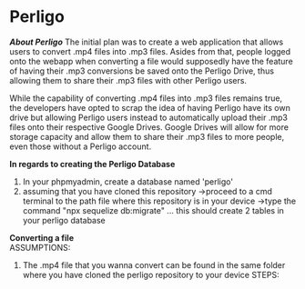 # Perligo

<i><b>About Perligo</b></i>
The initial plan was to create a web application that allows users to convert .mp4 files into .mp3 files. Asides from that, people logged onto the webapp when converting a file would supposedly have the feature of having their .mp3 conversions be saved onto the Perligo Drive, thus allowing them to share their .mp3 files with other Perligo users.

While the capability of converting .mp4 files into .mp3 files remains true, the developers have opted to scrap the idea of having Perligo have its own drive but allowing Perligo users instead to automatically upload their .mp3 files onto their respective Google Drives. Google Drives will allow for more storage capacity and allow them to share their .mp3 files to more people, even those without a Perligo account.

<b>In regards to creating the Perligo Database</b>
1. In your phpmyadmin, create a database named 'perligo'
2. assuming that you have cloned this repository
  ->proceed to a cmd terminal to the path file where this repository is in your device
  ->type the command "npx sequelize db:migrate" ... this should create 2 tables in your perligo database

<b>Converting a file</b><br>
ASSUMPTIONS: 
 1. The .mp4 file that you wanna convert can be found in the same folder where you have cloned the perligo repository to your device
 STEPS:
      
